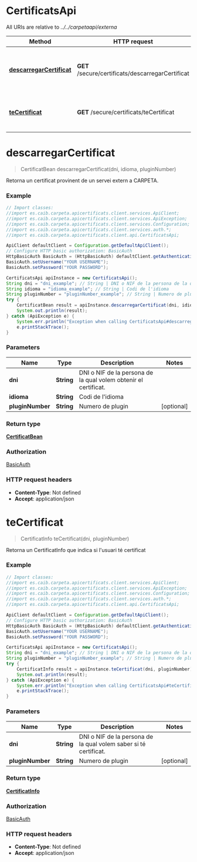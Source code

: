 # CertificatsApi

All URIs are relative to *../../carpetaapi/externa*

Method | HTTP request | Description
------------- | ------------- | -------------
[**descarregarCertificat**](CertificatsApi.md#descarregarCertificat) | **GET** /secure/certificats/descarregarCertificat | Retorna un certificat provinent de un servei extern a CARPETA.
[**teCertificat**](CertificatsApi.md#teCertificat) | **GET** /secure/certificats/teCertificat | Retorna un CertificatInfo que indica si l&#x27;usuari té certificat 

<a name="descarregarCertificat"></a>
# **descarregarCertificat**
> CertificatBean descarregarCertificat(dni, idioma, pluginNumber)

Retorna un certificat provinent de un servei extern a CARPETA.

### Example
```java
// Import classes:
//import es.caib.carpeta.apicertificats.client.services.ApiClient;
//import es.caib.carpeta.apicertificats.client.services.ApiException;
//import es.caib.carpeta.apicertificats.client.services.Configuration;
//import es.caib.carpeta.apicertificats.client.services.auth.*;
//import es.caib.carpeta.apicertificats.client.api.CertificatsApi;

ApiClient defaultClient = Configuration.getDefaultApiClient();
// Configure HTTP basic authorization: BasicAuth
HttpBasicAuth BasicAuth = (HttpBasicAuth) defaultClient.getAuthentication("BasicAuth");
BasicAuth.setUsername("YOUR USERNAME");
BasicAuth.setPassword("YOUR PASSWORD");

CertificatsApi apiInstance = new CertificatsApi();
String dni = "dni_example"; // String | DNI o NIF de la persona de la qual volem obtenir el certificat.
String idioma = "idioma_example"; // String | Codi de l'idioma
String pluginNumber = "pluginNumber_example"; // String | Numero de plugin
try {
    CertificatBean result = apiInstance.descarregarCertificat(dni, idioma, pluginNumber);
    System.out.println(result);
} catch (ApiException e) {
    System.err.println("Exception when calling CertificatsApi#descarregarCertificat");
    e.printStackTrace();
}
```

### Parameters

Name | Type | Description  | Notes
------------- | ------------- | ------------- | -------------
 **dni** | **String**| DNI o NIF de la persona de la qual volem obtenir el certificat. |
 **idioma** | **String**| Codi de l&#x27;idioma |
 **pluginNumber** | **String**| Numero de plugin | [optional]

### Return type

[**CertificatBean**](CertificatBean.md)

### Authorization

[BasicAuth](../README.md#BasicAuth)

### HTTP request headers

 - **Content-Type**: Not defined
 - **Accept**: application/json

<a name="teCertificat"></a>
# **teCertificat**
> CertificatInfo teCertificat(dni, pluginNumber)

Retorna un CertificatInfo que indica si l&#x27;usuari té certificat 

### Example
```java
// Import classes:
//import es.caib.carpeta.apicertificats.client.services.ApiClient;
//import es.caib.carpeta.apicertificats.client.services.ApiException;
//import es.caib.carpeta.apicertificats.client.services.Configuration;
//import es.caib.carpeta.apicertificats.client.services.auth.*;
//import es.caib.carpeta.apicertificats.client.api.CertificatsApi;

ApiClient defaultClient = Configuration.getDefaultApiClient();
// Configure HTTP basic authorization: BasicAuth
HttpBasicAuth BasicAuth = (HttpBasicAuth) defaultClient.getAuthentication("BasicAuth");
BasicAuth.setUsername("YOUR USERNAME");
BasicAuth.setPassword("YOUR PASSWORD");

CertificatsApi apiInstance = new CertificatsApi();
String dni = "dni_example"; // String | DNI o NIF de la persona de la qual volem saber si té certificat.
String pluginNumber = "pluginNumber_example"; // String | Numero de plugin
try {
    CertificatInfo result = apiInstance.teCertificat(dni, pluginNumber);
    System.out.println(result);
} catch (ApiException e) {
    System.err.println("Exception when calling CertificatsApi#teCertificat");
    e.printStackTrace();
}
```

### Parameters

Name | Type | Description  | Notes
------------- | ------------- | ------------- | -------------
 **dni** | **String**| DNI o NIF de la persona de la qual volem saber si té certificat. |
 **pluginNumber** | **String**| Numero de plugin | [optional]

### Return type

[**CertificatInfo**](CertificatInfo.md)

### Authorization

[BasicAuth](../README.md#BasicAuth)

### HTTP request headers

 - **Content-Type**: Not defined
 - **Accept**: application/json

